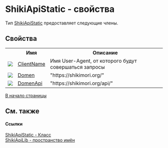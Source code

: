 # ShikiApiStatic - свойства


Тип <a target="_blank" href="T_ShikiApiLib_ShikiApiStatic.md">ShikiApiStatic</a> предоставляет следующие члены.


## Свойства
<table>
	<tr>
		<th/>
		<th>Имя</th>
		<th>Описание</th>
	</tr>
	<tr>
		<td><img src="media/pubproperty.gif)![static](media/static.gif" /></td>
		<td>
			<a target="_blank" href="P_ShikiApiLib_ShikiApiStatic_ClientName.md">ClientName</a>
		</td>
		<td>Имя User-Agent, от которого будут совершаться запросы</td>
	</tr>
	<tr>
		<td><img src="media/pubproperty.gif)![static](media/static.gif" /></td>
		<td>
			<a target="_blank" href="P_ShikiApiLib_ShikiApiStatic_Domen.md">Domen</a>
		</td>
		<td>"https://shikimori.org/"</td>
	</tr>
	<tr>
		<td><img src="media/pubproperty.gif)![static](media/static.gif" /></td>
		<td>
			<a target="_blank" href="P_ShikiApiLib_ShikiApiStatic_DomenApi.md">DomenApi</a>
		</td>
		<td>"https://shikimori.org/api/"</td>
	</tr>
</table>
<a href="#shikiapistatic---свойства">В начало страницы</a>

## См. также


#### Ссылки
<a target="_blank" href="T_ShikiApiLib_ShikiApiStatic.md">ShikiApiStatic - Класс</a>
<br />
<a target="_blank" href="N_ShikiApiLib.md">ShikiApiLib - пространство имён</a>
<br />
